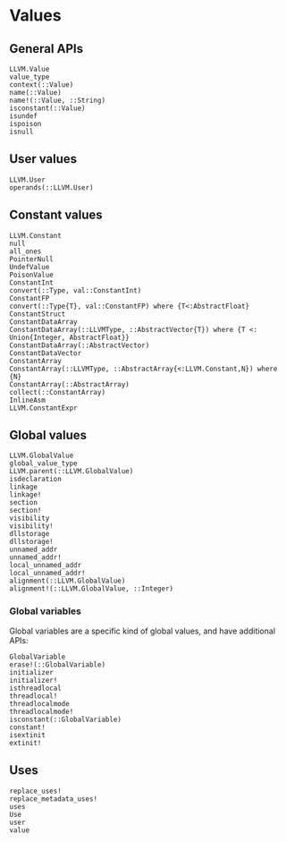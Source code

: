 # Values

## General APIs

```@docs
LLVM.Value
value_type
context(::Value)
name(::Value)
name!(::Value, ::String)
isconstant(::Value)
isundef
ispoison
isnull
```

## User values

```@docs
LLVM.User
operands(::LLVM.User)
```

## Constant values

```@docs
LLVM.Constant
null
all_ones
PointerNull
UndefValue
PoisonValue
ConstantInt
convert(::Type, val::ConstantInt)
ConstantFP
convert(::Type{T}, val::ConstantFP) where {T<:AbstractFloat}
ConstantStruct
ConstantDataArray
ConstantDataArray(::LLVMType, ::AbstractVector{T}) where {T <: Union{Integer, AbstractFloat}}
ConstantDataArray(::AbstractVector)
ConstantDataVector
ConstantArray
ConstantArray(::LLVMType, ::AbstractArray{<:LLVM.Constant,N}) where {N}
ConstantArray(::AbstractArray)
collect(::ConstantArray)
InlineAsm
LLVM.ConstantExpr
```

## Global values

```@docs
LLVM.GlobalValue
global_value_type
LLVM.parent(::LLVM.GlobalValue)
isdeclaration
linkage
linkage!
section
section!
visibility
visibility!
dllstorage
dllstorage!
unnamed_addr
unnamed_addr!
local_unnamed_addr
local_unnamed_addr!
alignment(::LLVM.GlobalValue)
alignment!(::LLVM.GlobalValue, ::Integer)
```

### Global variables

Global variables are a specific kind of global values, and have additional APIs:

```@docs
GlobalVariable
erase!(::GlobalVariable)
initializer
initializer!
isthreadlocal
threadlocal!
threadlocalmode
threadlocalmode!
isconstant(::GlobalVariable)
constant!
isextinit
extinit!
```

## Uses

```@docs
replace_uses!
replace_metadata_uses!
uses
Use
user
value
```
